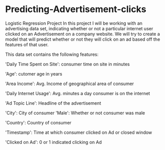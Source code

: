# Predicting-Advertisement-clicks
Logistic Regression Project In this project I will be working with an advertising data set, indicating whether or not a particular internet user clicked on an Advertisement on a company website. We will try to create a model that will predict whether or not they will click on an ad based off the features of that user.

This data set contains the following features: 

'Daily Time Spent on Site': consumer time on site in minutes 

'Age': cutomer age in years 

'Area Income': Avg. Income of geographical area of consumer 

'Daily Internet Usage': Avg. minutes a day consumer is on the internet 

'Ad Topic Line': Headline of the advertisement 

'City': City of consumer 'Male': Whether or not consumer was male 

'Country': Country of consumer 

'Timestamp': Time at which consumer clicked on Ad or closed window 

'Clicked on Ad': 0 or 1 indicated clicking on Ad
